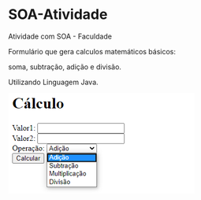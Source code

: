 # SOA-Atividade
Atividade com SOA - Faculdade

Formulário que gera calculos matemáticos básicos:

soma, subtração, adição e divisão.

Utilizando Linguagem Java.



![tela basica de calculos básicos](https://github.com/lancalasans/SOA-Atividade/blob/master/tela-inicial.png)
